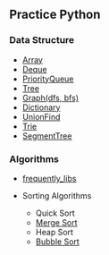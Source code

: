 ## Practice Python

### Data Structure

- [Array](./data_structures/array.py)
- [Deque](./data_structures/deque.py)
- [PriorityQueue](./data_structures/priority_queue.py)
- [Tree](./data_structures/tree.py)
- [Graph(dfs, bfs)](./data_structures/graph.py)
- [Dictionary](./data_structures/dict.py)
- [UnionFind](./data_structures/union_find.py)
- [Trie](./data_structures/trie.py)
- [SegmentTree](./data_structures/segment_tree.py)

### Algorithms

- [frequently_libs](./algorithms/frequently_libs.py)

- Sorting Algorithms

  - Quick Sort
  - [Merge Sort](./algorithms/sorting/merge_sort.py)
  - Heap Sort
  - [Bubble Sort](./algorithms/sorting/bubble_sort.py)
